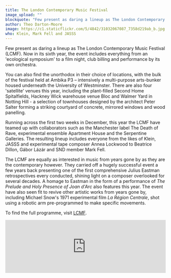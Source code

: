 ```yaml
---
title: The London Contemporary Music Festival
image_upload: ""
blockquote: "Few present as daring a lineup as The London Contemporary Music Festival (LCMF). Now in its sixth year, the event includes everything from an 'ecological symposium' to a film night, club billing and performance by its own orchestra."
author: Theo Darton-Moore
image: https://c1.staticflickr.com/5/4842/31032067087_7358d219ab_b.jpg
who: Klein, Mark Fell and JASSS
---
```

Few present as daring a lineup as The London Contemporary Music Festival (LCMF). Now in its sixth year, the event includes everything from an 'ecological symposium' to a film night, club billing and performance by its own orchestra. 

You can also find the unorthodox in their choice of locations, with the bulk of the festival held at Ambika P3 – intensively a multi-purpose arts-bunker housed underneath the University of Westminster. There are also four 'satellite' venues this year, including the plant-filled Second Home Spitalfields, Hackney Wick warehouse venue Bloc and Walmer Yard in Notting Hill - a selection of townhouses designed by the architect Peter Salter forming a striking courtyard of concrete, mirrored windows and wood panelling. 

Running across the first two weeks in December, this year the LCMF have teamed up with collaborators such as the Manchester label The Death of Rave, experimental ensemble Apartment House and the Serpentine Galleries. The resulting lineup includes everyone from the likes of Klein, JASSS and experimental tape composer Annea Lockwood to Beatrice Dillon, Gábor Lázár and SND member Mark Fell. 

The LCMF are equally as interested in music from years gone by as they are the contemporary however. They carried off a hugely successful event a few years back presenting one of the first comprehensive Julius Eastman retrospectives every conducted, shining light on a composer overlooked for several decades. A homage to Eastman in the form of a performance of _The Prelude and Holy Presence of Joan d'Arc_ also features this year. The event have also seen fit to revive other artistic works from years gone by, including Michael Snow's 1971 experimental film _La Région Centrale_, shot using a robotic arm pre-programmed to make specific movements.

To find the full programme, visit [LCMF](https://lcmf.co.uk/). 

<iframe width="100%" height="166" scrolling="no" frameborder="no" allow="autoplay" src="https://w.soundcloud.com/player/?url=https%3A//api.soundcloud.com/tracks/340084482&color=%23ff5500&auto_play=false&hide_related=false&show_comments=true&show_user=true&show_reposts=false&show_teaser=true"></iframe>